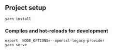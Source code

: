 
## Project setup
```
yarn install
```

### Compiles and hot-reloads for development
```
export  NODE_OPTIONS=--openssl-legacy-provider
yarn serve
```